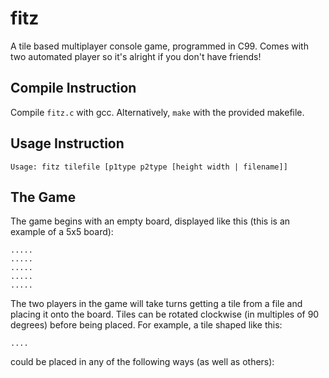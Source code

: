 # fitz
A tile based multiplayer console game, programmed in C99. Comes with two automated player so it's alright if you don't have friends!

## Compile Instruction
Compile `fitz.c` with gcc. Alternatively, `make` with the provided makefile. 

## Usage Instruction
`Usage: fitz tilefile [p1type p2type [height width | filename]]`

## The Game
The game begins with an empty board, displayed like this (this is an example of a 5x5 board):
```
.....
.....
.....
.....
.....
```

The two players in the game will take turns getting a tile from a file and placing it onto the board. Tiles can be rotated clockwise (in multiples of 90 degrees) before being placed. For example, a tile shaped like this:
```
....
```
could be placed in any of the following ways (as well as others):
